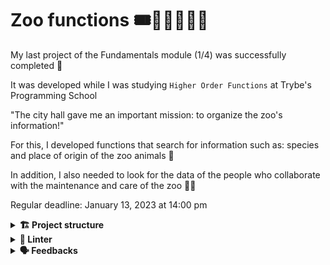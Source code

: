 # Zoo functions 🎟🦍🐘🦘🐅🦓 

My last project of the Fundamentals module (1/4) was successfully completed 🚀

It was developed while I was studying `Higher Order Functions` at Trybe's Programming School

"The city hall gave me an important mission: to organize the zoo's information!"

For this, I developed functions that search for information such as: species and place of origin of the zoo animals 🐒

In addition, I also needed to look for the data of the people who collaborate with the maintenance and care of the zoo 🧑‍🌾

Regular deadline:
January 13, 2023 at 14:00 pm

<details>
  <summary><strong>🏗 Project structure</strong></summary><br />

The implemented functions are inside the `src` folder and their respective tests are in the `tests` folder

</details>

<details>
  <summary><strong>🔎 Linter</strong></summary><br />
  
### ESLint

To ensure code quality, the `ESLint` was used in this project.
So the code will be available with good development practices, being more readable and easy to maintain!

ESLint is a tool for identifying and reporting patterns found in ECMAScript/JavaScript code. In many ways it is similar to JSLint and JSHint with a few exceptions:

* ESLint uses Espree for JavaScript parsing.
* ESLint uses an AST to evaluate patterns in code.
* ESLint is completely 'pluggable', each of the rules is a plugin and you can add […]

</details>

<details>
  <summary><strong>🗣 Feedbacks</strong></summary><br />
  
_Give me feedbacks, I'm open to new ideas_ 😉

</details>
